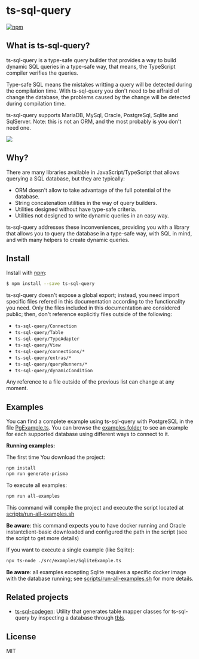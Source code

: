 # ts-sql-query

[![npm](https://img.shields.io/npm/v/ts-sql-query.svg)](https://npm.im/ts-sql-query)

## What is ts-sql-query?

ts-sql-query is a type-safe query builder that provides a way to build dynamic SQL queries in a type-safe way, that means, the TypeScript compiler verifies the queries. 

Type-safe SQL means the mistakes writting a query will be detected during the compilation time. With ts-sql-query you don't need to be affraid of change the database, the problems caused by the change will be detected during compilation time.

ts-sql-query supports MariaDB, MySql, Oracle, PostgreSql, Sqlite and SqlServer. Note: this is not an ORM, and the most probably is you don't need one.

![](demo.gif)

## Why?

There are many libraries available in JavaScript/TypeScript that allows querying a SQL database, but they are typically:

- ORM doesn't allow to take advantage of the full potential of the database.
- String concatenation utilities in the way of query builders.
- Utilities designed without have type-safe criteria.
- Utilities not designed to write dynamic queries in an easy way.

ts-sql-query addresses these inconveniences, providing you with a library that allows you to query the database in a type-safe way, with SQL in mind, and with many helpers to create dynamic queries.

## Install

Install with [npm](https://www.npmjs.com/):

```sh
$ npm install --save ts-sql-query
```

ts-sql-query doesn't expose a global export; instead, you need import specific files refered in this documentation according to the functionality you need. Only the files included in this documentation are considered public; then, don't reference explicitly files outside of the following:

- `ts-sql-query/Connection`
- `ts-sql-query/Table`
- `ts-sql-query/TypeAdapter`
- `ts-sql-query/View`
- `ts-sql-query/connections/*`
- `ts-sql-query/extras/*`
- `ts-sql-query/queryRunners/*`
- `ts-sql-query/dynamicCondition`

Any reference to a file outside of the previous list can change at any moment.

## Examples

You can find a complete example using ts-sql-query with PostgreSQL in the file [PgExample.ts](https://github.com/juanluispaz/ts-sql-query/blob/master/src/examples/PgExample.ts). You can browse the [examples folder](https://github.com/juanluispaz/ts-sql-query/tree/master/src/examples) to see an example for each supported database using different ways to connect to it.

**Running examples:**

The first time You download the project:

```sh
npm install
npm run generate-prisma
```

To execute all examples:

```sh
npm run all-examples
```

This command will compile the project and execute the script located at [scripts/run-all-examples.sh](https://github.com/juanluispaz/ts-sql-query/blob/master/scripts/run-all-examples.sh)

**Be aware**: this command expects you to have docker running and Oracle instantclient-basic downloaded and configured the path in the script (see the script to get more details)

If you want to execute a single example (like Sqlite):

```sh
npx ts-node ./src/examples/SqliteExample.ts
```

**Be aware**: all examples excepting Sqlite requires a specific docker image with the database running; see [scripts/run-all-examples.sh](https://github.com/juanluispaz/ts-sql-query/blob/master/scripts/run-all-examples.sh) for more details.

## Related projects

- [ts-sql-codegen](https://github.com/lorefnon/ts-sql-codegen): Utility that generates table mapper classes for ts-sql-query by inspecting a database through [tbls](https://github.com/k1LoW/tbls).

## License

MIT